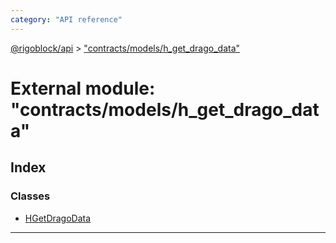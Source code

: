 ```yaml
---
category: "API reference"
---
```



[@rigoblock/api](../quick_start.md) > ["contracts/models/h_get_drago_data"](../modules/_contracts_models_h_get_drago_data_.md)

# External module: "contracts/models/h_get_drago_data"

## Index

### Classes

* [HGetDragoData](../classes/_contracts_models_h_get_drago_data_.hgetdragodata.md)

---

